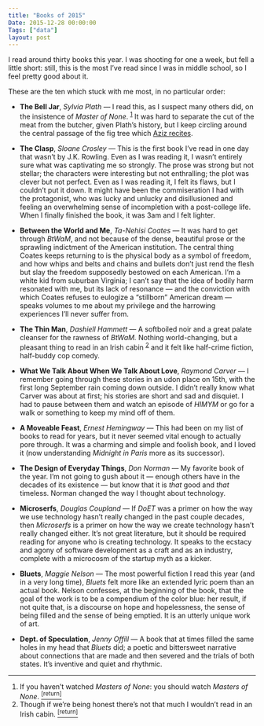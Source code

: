 ```yaml
---
title: "Books of 2015"
Date: 2015-12-28 00:00:00
Tags: ["data"]
layout: post
---
```


<p>I read around thirty books this year.  I was shooting for one a week, but fell a little short: still, this is the most I’ve read since I was in middle school, so I feel pretty good about it.</p>


<p>These are the ten which stuck with me most, in no particular order:</p>


<ul>
<li><p><strong>The Bell Jar</strong>, <em>Sylvia Plath</em> — I read this, as I suspect many others did, on the insistence of <em>Master of None</em>. <sup class="footnote-ref" id="fnref:1"><a href="#fn:1" rel="footnote">1</a></sup>  It was hard to separate the cut of the meat from the butcher, given Plath’s history, but I keep circling around the central passage of the fig tree which <a href="https://www.youtube.com/watch?v=scr6n07Bbxc">Aziz recites</a>.</p></li>
<li><p><strong>The Clasp</strong>, <em>Sloane Crosley</em> — This is the first book I’ve read in one day that wasn’t by J.K. Rowling.  Even as I was reading it, I wasn’t entirely sure what was captivating me so strongly.  The prose was strong but not stellar; the characters were interesting but not enthralling; the plot was clever but not perfect.  Even as I was reading it, I felt its flaws, but I couldn’t put it down.  It might have been the commiseration I had with the protagonist, who was lucky and unlucky and disillusioned and feeling an overwhelming sense of incompletion with a post-college life.  When I finally finished the book, it was 3am and I felt lighter.</p></li>
<li><p><strong>Between the World and Me</strong>, <em>Ta-Nehisi Coates</em> — It was hard to get through <em>BtWaM</em>, and not because of the dense, beautiful prose or the sprawling indictment of the American institution.  The central thing Coates keeps returning to is the physical body as a symbol of freedom, and how whips and belts and chains and bullets don’t just rend the flesh but slay the freedom supposedly bestowed on each American.  I’m a white kid from suburban Virginia; I can’t say that the idea of bodily harm resonated with me, but its lack of resonance — and the conviction with which Coates refuses to eulogize a “stillborn” American dream — speaks volumes to me about my privilege and the harrowing experiences I’ll never suffer from.</p></li>
<li><p><strong>The Thin Man</strong>, <em>Dashiell Hammett</em> — A softboiled noir and a great palate cleanser for the rawness of <em>BtWaM.</em>  Nothing world-changing, but a pleasant thing to read in an Irish cabin <sup class="footnote-ref" id="fnref:2"><a href="#fn:2" rel="footnote">2</a></sup> and it felt like half-crime fiction, half-buddy cop comedy.</p></li>
<li><p><strong>What We Talk About When We Talk About Love</strong>, <em>Raymond Carver</em> — I remember going through these stories in an udon place on 15th, with the first long September rain coming down outside.  I didn’t really know what Carver was about at first; his stories are short and sad and disquiet.  I had to pause between them and watch an episode of <em>HIMYM</em> or go for a walk or something to keep my mind off of them.</p></li>
<li><p><strong>A Moveable Feast</strong>, <em>Ernest Hemingway</em> — This had been on my list of books to read for years, but it never seemed vital enough to actually pore through.  It was a charming and simple and foolish book, and I loved it (now understanding  <em>Midnight in Paris</em> more as its successor).</p></li>
<li><p><strong>The Design of Everyday Things</strong>, <em>Don Norman</em> — My favorite book of the year.  I’m not going to gush about it — enough others have in the decades of its existence — but know that it is <em>that</em> good and <em>that</em> timeless.  Norman changed the way I thought about technology.</p></li>
<li><p><strong>Microserfs</strong>, <em>Douglas Coupland</em> — If <em>DoET</em> was a primer on how the way we use technology hasn’t really changed in the past couple decades, then <em>Microserfs</em> is a primer on how the way we create technology hasn’t really changed either.  It’s not great literature, but it should be required reading for anyone who is creating technology.  It speaks to the ecstacy and agony of software development as a craft and as an industry, complete with a microcosm of the startup myth as a kicker.</p></li>
<li><p><strong>Bluets</strong>, <em>Maggie Nelson</em> — The most powerful fiction I read this year (and in a very long time), <em>Bluets</em> felt more like an extended lyric poem than an actual book.  Nelson confesses, at the beginning of the book, that the goal of the work is to be a compendium of the color blue: her result, if not quite that, is a discourse on hope and hopelessness, the sense of being filled and the sense of being emptied.  It is an utterly unique work of art.</p></li>
<li><p><strong>Dept. of Speculation</strong>, <em>Jenny Offill</em> — A book that at times filled the same holes in my head that <em>Bluets</em> did; a poetic and bittersweet narrative about connections that are made and then severed and the trials of both states.  It’s inventive and quiet and rhythmic.</p></li>
</ul>


<div class="footnotes">
<hr/>
<ol>
<li id="fn:1">If you haven’t watched <em>Masters of None</em>: you should watch <em>Masters of None</em>.
 <a class="footnote-return" href="#fnref:1"><sup>[return]</sup></a></li>
<li id="fn:2">Though if we’re being honest there’s not that much I wouldn’t read in an Irish cabin.
 <a class="footnote-return" href="#fnref:2"><sup>[return]</sup></a></li>
</ol>
</div>
	